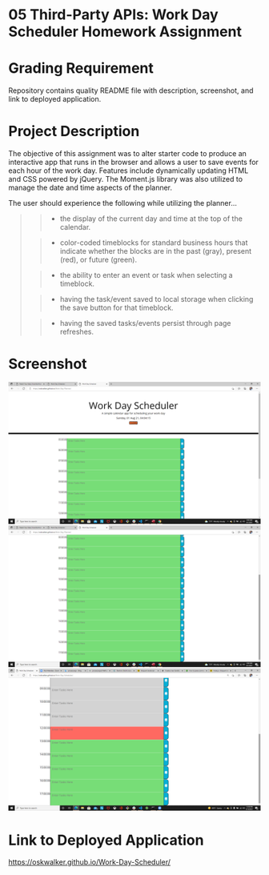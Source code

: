 # 05 Third-Party APIs: Work Day Scheduler Homework Assignment

# Grading Requirement

Repository contains quality README file with description, screenshot, and link to deployed application.

# Project Description

The objective of this assignment was to alter starter code to produce an interactive app that runs in the browser and allows a user to save events for each hour of the work day. Features include dynamically updating HTML and CSS powered by jQuery. The Moment.js library was also utilized to manage the date and time aspects of the planner.

The user should experience the following while utilizing the planner...

> > - the display of the current day and time at the top of the calendar.
>
> > - color-coded timeblocks for standard business hours that indicate whether the blocks are in the past (gray), present (red), or future (green).
>
> > - the ability to enter an event or task when selecting a timeblock.
>
> > - having the task/event saved to local storage when clicking the save button for that timeblock.
>
> > - having the saved tasks/events persist through page refreshes.

# Screenshot

![Screenshot-1](./assets/images/Screenshot-1.png?raw=true "Screenshot-1")
![Screenshot-2](./assets/images/Screenshot-2.png?raw=true "Screenshot-2")
![Screenshot-3](./assets/images/Screenshot-3.png?raw=true "Screenshot-3")

# Link to Deployed Application

https://oskwalker.github.io/Work-Day-Scheduler/
